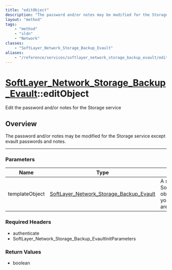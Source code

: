 ```yaml
---
title: "editObject"
description: "The password and/or notes may be modified for the Storage service except evault passwords and notes."
layout: "method"
tags:
    - "method"
    - "sldn"
    - "Network"
classes:
    - "SoftLayer_Network_Storage_Backup_Evault"
aliases:
    - "/reference/services/softlayer_network_storage_backup_evault/editObject"
---
```

# [SoftLayer_Network_Storage_Backup_Evault](/reference/services/SoftLayer_Network_Storage_Backup_Evault)::editObject


Edit the password and/or notes for the Storage service


## Overview 
The password and/or notes may be modified for the Storage service except evault passwords and notes. 

-----

### Parameters 
|Name | Type | Description |
| --- | --- | --- |
|templateObject| <a href='/reference/datatypes/SoftLayer_Network_Storage_Backup_Evault'>SoftLayer_Network_Storage_Backup_Evault </a>| A skeleton SoftLayer_Network_Storage_Backup_Evault object with only the properties defined that you wish to change. Unchanged properties are left alone.|


### Required Headers
* authenticate
* SoftLayer_Network_Storage_Backup_EvaultInitParameters


### Return Values
* boolean




